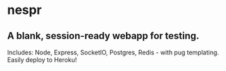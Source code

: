 # nespr
## A blank, session-ready webapp for testing.
Includes: Node, Express, SocketIO, Postgres, Redis - with pug templating. Easily deploy to Heroku!
